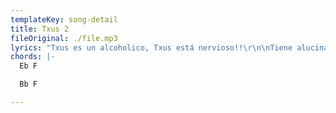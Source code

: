 ```yaml
---
templateKey: song-detail
title: Txus 2
fileOriginal: ./file.mp3
lyrics: "Txus es un alcoholico, Txus está nervioso!!\r\n\nTiene alucinaciones, de su ducha sale alcohol hirviendo!\r\n\nEsto no puede ser, esto no hay quien lo aguante\r\n\nTiene que llevarse a alguien por delante!\r\n\nTxus esta furioso\r\n\nTxus esta violento, alguien va a pagar sus nervios!\r\n\nSe a montao una bronca! Txus está en el suelo ahora esta contento muerto!\r\n\nEn su tumba hay latas de cerveza\r\n\nTxus no bebas tanto, no pierdas la cabeza\r\n\nTxus no bebas tanto, no pierdas la cabeza\r\n\nNo pierdas la cabeza\r\n\nNo pierdas la cabeza!"
chords: |-
  Eb F

  Bb F

---
```


